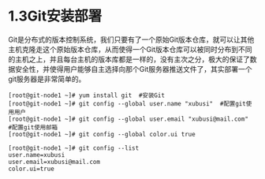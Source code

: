 # 1.3Git安装部署
Git是分布式的版本控制系统，我们只要有了一个原始Git版本仓库，就可以让其他主机克隆走这个原始版本仓库，从而使得一个Git版本仓库可以被同时分布到不同的主机之上，并且每台主机的版本库都是一样的，没有主次之分，极大的保证了数据安全性，并使得用户能够自主选择向那个Git服务器推送文件了，其实部署一个git服务器是非常简单的。

```
[root@git-node1 ~]# yum install git  #安装Git
[root@git-node1 ~]# git config --global user.name "xubusi"  #配置git使用用户
[root@git-node1 ~]# git config --global user.email "xubusi@mail.com"  #配置git使用邮箱
[root@git-node1 ~]# git config --global color.ui true

[root@git-node1 ~]# git config --list
user.name=xubusi
user.email=xubusi@mail.com
color.ui=true
```

